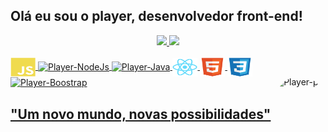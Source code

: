 ## Olá eu sou o player, desenvolvedor front-end!
<div align="center">
  <a href="https://github.com/Player1mene">
  <img height="180em" src="https://github-readme-stats.vercel.app/api?username=Player1mene&show_icons=true&theme=moltack&include_all_commits=true&count_private=true"/>
  <img height="180em" src="https://github-readme-stats.vercel.app/api/top-langs/?username=Player1mene&layout=compact&langs_count=7&theme=moltack"/>
</div>
<div style="display: inline_block"><br>
  <img align="center" alt="Player-Js" height="30" width="40" src="https://raw.githubusercontent.com/devicons/devicon/master/icons/javascript/javascript-plain.svg">
  <img align="center" alt="Player-NodeJs" height="30" width="40" src="https://cdn.jsdelivr.net/gh/devicons/devicon/icons/nodejs/nodejs-original.svg" />
  <img align="center" alt="Player-Java" height="30" width="40" src="https://cdn.jsdelivr.net/gh/devicons/devicon/icons/java/java-original.svg" />
  <img align="center" alt="Player-React" height="30" width="40" src="https://raw.githubusercontent.com/devicons/devicon/master/icons/react/react-original.svg">
  <img align="center" alt="Player-HTML" height="30" width="40" src="https://raw.githubusercontent.com/devicons/devicon/master/icons/html5/html5-original.svg">
  <img align="center" alt="Player-CSS" height="30" width="40" src="https://raw.githubusercontent.com/devicons/devicon/master/icons/css3/css3-original.svg">
  <img align="center" alt="Player-Boostrap" height="30" width="40" src="https://cdn.jsdelivr.net/gh/devicons/devicon/icons/bootstrap/bootstrap-plain.svg">
  <img align="right"  style="border-radius: 500px;" alt="Player-pic" height="150" src="https://64.media.tumblr.com/7049a5c9a1549c6e6893ea9870ce584f/ecd89e6d7847819f-6d/s400x600/0ebef6a3294b7501e789ac9152d6c1fe7057df2f.gif">
</div>
  
  ## "Um novo mundo, novas possibilidades"
 
<div>
</div>

